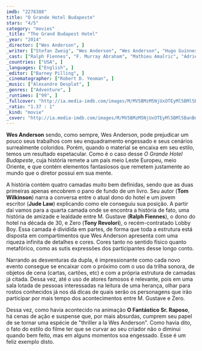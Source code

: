 ```yaml
---
imdb: "2278388"
title: "O Grande Hotel Budapeste"
stars: "4/5"
category: "movies"
_title: "The Grand Budapest Hotel"
_year: "2014"
_director: ["Wes Anderson", ]
_writer: ["Stefan Zweig", "Wes Anderson", "Wes Anderson", "Hugo Guinness", ]
_cast: ["Ralph Fiennes", "F. Murray Abraham", "Mathieu Amalric", "Adrien Brody", "Willem Dafoe", "Jeff Goldblum", "Harvey Keitel", "Jude Law", "Bill Murray", ]
_countries: ["USA", ]
_languages: ["English", ]
_editor: ["Barney Pilling", ]
_cinematographer: ["Robert D. Yeoman", ]
_music: ["Alexandre Desplat", ]
_genres: ["Adventure", ]
_runtimes: ["99", ]
_fullcover: "http://ia.media-imdb.com/images/M/MV5BMzM5NjUxOTEyMl5BMl5BanBnXkFtZTgwNjEyMDM0MDE@.jpg"
_ratio: "1.37 : 1"
_kind: "movie"
_cover: "http://ia.media-imdb.com/images/M/MV5BMzM5NjUxOTEyMl5BMl5BanBnXkFtZTgwNjEyMDM0MDE@._V1._SX94_SY140_.jpg"
---
```


__Wes Anderson__ sendo, como sempre, Wes Anderson, pode prejudicar um pouco seus trabalhos com seu enquadramento engessado e seus cenários surrealmente coloridos. Porém, quando o material se encaixa em seu estilo, temos um resultado espetacular. Como é o caso desse _O Grande Hotel Budapeste_, cuja história remete a um país meio Leste Europeu, meio Oriente, e que contém elementos fantasiosos que remetem justamente ao mundo que o diretor possui em sua mente.

A história contém quatro camadas muito bem definidas, sendo que as duas primeiras apenas encobrem o pano de fundo de um livro. Seu autor (__Tom Wilkinson__) narra a conversa entre o atual dono do hotel e um jovem escritor (__Jude Law__) explicando como ele conseguiu sua posição. A partir daí vamos para a quarta camada onde se encontra a história de fato, uma história de amizade e lealdade entre M. Gustave (__Ralph Fiennes__), o dono do hotel na década de 30, e Zero (__Tony Revolori__), o recém-contratado Lobby Boy. Essa camada é dividida em partes, de forma que toda a estrutura está disposta em compartimentos que Wes Anderson apresenta com uma riqueza infinita de detalhes e cores. Cores tanto no sentido físico quanto metafórico, como as sutis expressões dos participantes desse longo conto.

Narrando as desventuras da dupla, é impressionante como cada novo evento consegue se encaixar com o próximo com o uso da trilha sonora, de objetos de cena (cartas, cartões, etc) e com a própria estrutura de camadas já citada. Dessa vez, até o uso de atores famosos é relevante, pois em uma sala lotada de pessoas interessadas na leitura de uma herança, olhar para rostos conhecidos já nos dá dicas de quais serão os personagens que irão participar por mais tempo dos acontecimentos entre M. Gustave e Zero.

Dessa vez, como havia acontecido na animação __O Fantástico Sr. Raposo__, há cenas de ação e suspense que, por mais absurdas, cumprem seu papel de se tornar uma espécie de "thriller a la Wes Anderson". Como havia dito, o fato do estilo do filme ter que se curvar ao seu criador não o diminui quando bem feito, mas em alguns momentos soa engessado. Esse é um feliz exemplo disto.
